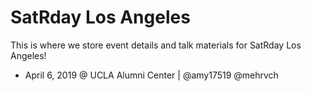 # SatRday Los Angeles
This is where we store event details and talk materials for SatRday Los Angeles!

* April 6, 2019 @ UCLA Alumni Center | @amy17519 @mehrvch
